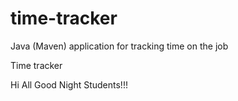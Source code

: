 # time-tracker
Java (Maven) application for tracking time on the job

Time tracker

Hi All Good Night Students!!!

